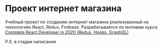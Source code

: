 # Проект интернет магазина

Учебный проект по созданию интернет магазина реализованный на технологиях React, Redux, Firebase.
Разрабатывается по мотивам курса [Complete React Developer in 2020 (Redux, Hooks, GraphQL)][1]

[1]: https://www.udemy.com/course/complete-react-developer-zero-to-mastery/ "Курс на Udemy"

P.S. в стадии написания
